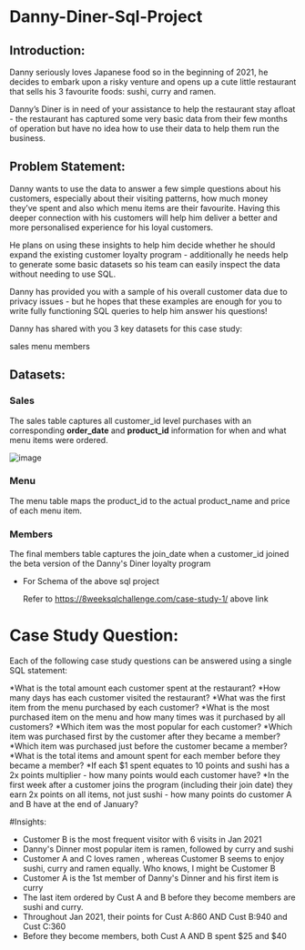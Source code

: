# Danny-Diner-Sql-Project

## Introduction:

Danny seriously loves Japanese food so in the beginning of 2021, he decides to embark upon a risky venture and opens up a cute little restaurant that sells his 3 favourite foods: sushi, curry and ramen.

Danny’s Diner is in need of your assistance to help the restaurant stay afloat - the restaurant has captured some very basic data from their few months of operation but have no idea how to use their data to help them run the business.

## Problem Statement:

Danny wants to use the data to answer a few simple questions about his customers, especially about their visiting patterns, how much money they’ve spent and also which menu items are their favourite. Having this deeper connection with his customers will help him deliver a better and more personalised experience for his loyal customers.

He plans on using these insights to help him decide whether he should expand the existing customer loyalty program - additionally he needs help to generate some basic datasets so his team can easily inspect the data without needing to use SQL.

Danny has provided you with a sample of his overall customer data due to privacy issues - but he hopes that these examples are enough for you to write fully functioning SQL queries to help him answer his questions!

Danny has shared with you 3 key datasets for this case study:

sales
menu
members

## Datasets:

### Sales
The sales table captures all customer_id level purchases with an corresponding **order_date** and **product_id** information for when and what menu items were ordered.

![image](https://github.com/user-attachments/assets/64c87dc0-4773-4889-907c-f68f4212909d)


### Menu

The menu table maps the product_id to the actual product_name and price of each menu item.

### Members

The final members table captures the join_date when a customer_id joined the beta version of the Danny's Diner loyalty program

* For Schema of the above sql project

  Refer to https://8weeksqlchallenge.com/case-study-1/ above link

# Case Study Question:

Each of the following case study questions can be answered using a single SQL statement:

*What is the total amount each customer spent at the restaurant?
*How many days has each customer visited the restaurant?
*What was the first item from the menu purchased by each customer?
*What is the most purchased item on the menu and how many times was it purchased by all customers?
*Which item was the most popular for each customer?
*Which item was purchased first by the customer after they became a member?
*Which item was purchased just before the customer became a member?
*What is the total items and amount spent for each member before they became a member?
*If each $1 spent equates to 10 points and sushi has a 2x points multiplier - how many points would each customer have?
*In the first week after a customer joins the program (including their join date) they earn 2x points on all items, not just sushi - how many points do customer A and B have at the end of January?

#Insights:

* Customer B is the most frequent visitor with 6 visits in Jan 2021
* Danny's Dinner most popular item is ramen, followed by curry and sushi
* Customer A and C loves ramen , whereas Customer B seems to enjoy sushi, curry and ramen equally. Who knows, I might be Customer B
* Customer A is the 1st member of Danny's Dinner and his first item is curry
* The last item ordered by Cust A and B before they become members are sushi and curry.
* Throughout Jan 2021, their points for Cust A:860 AND Cust B:940 and Cust C:360
* Before they become members, both Cust A AND B spent $25 and $40 






